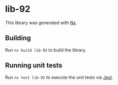 # lib-92

This library was generated with [Nx](https://nx.dev).

## Building

Run `nx build lib-92` to build the library.

## Running unit tests

Run `nx test lib-92` to execute the unit tests via [Jest](https://jestjs.io).
